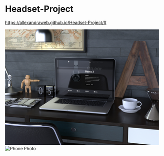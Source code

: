 # Headset-Project 

https://allexandraweb.github.io/Headset-Project/#

![Laptop Photo](<Github Image.jpg>)
![Phone Photo](<Github Image 4.jpg>)
